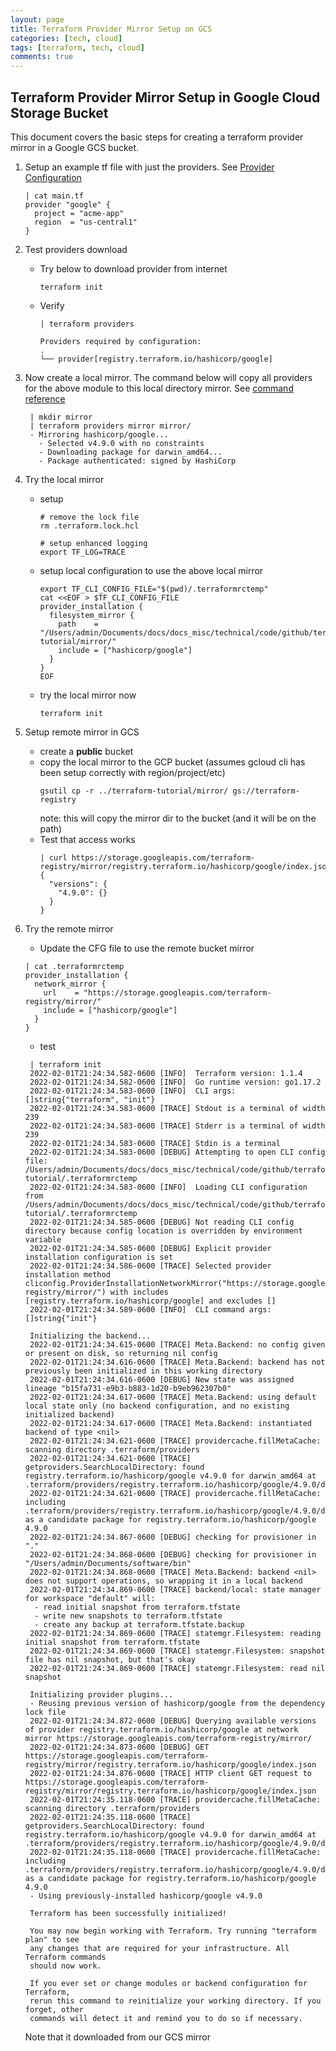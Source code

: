 ```yaml
---
layout: page
title: Terraform Provider Mirror Setup on GCS
categories: [tech, cloud]
tags: [terraform, tech, cloud]
comments: true 
---
```


## Terraform Provider Mirror Setup in Google Cloud Storage Bucket

This document covers the basic steps for creating a terraform provider mirror in a Google GCS bucket.

1. Setup an example tf file with just the providers. See [Provider Configuration](https://www.terraform.io/language/providers/configuration)
   ```
   | cat main.tf 
   provider "google" {
     project = "acme-app"
     region  = "us-central1"
   }
   ```
2. Test providers download
   * Try below to download provider from internet
     ```
     terraform init
     ```
   * Verify
     ```
	 | terraform providers

	 Providers required by configuration:
	 .
	 └── provider[registry.terraform.io/hashicorp/google]   
     ```
3. Now create a local mirror. The command below will copy all providers for the above module to this local directory mirror. See [command reference](https://www.terraform.io/cli/commands/providers/mirror)
   ```
    | mkdir mirror
	| terraform providers mirror mirror/
	- Mirroring hashicorp/google...
	  - Selected v4.9.0 with no constraints
	  - Downloading package for darwin_amd64...
	  - Package authenticated: signed by HashiCorp   
   ```
4. Try the local mirror 
   * setup
     ```
     # remove the lock file
     rm .terraform.lock.hcl 

     # setup enhanced logging
     export TF_LOG=TRACE
     ```
   * setup local configuration to use the above local mirror      
     ```
	 export TF_CLI_CONFIG_FILE="$(pwd)/.terraformrctemp"
	 cat <<EOF > $TF_CLI_CONFIG_FILE
	 provider_installation {
	   filesystem_mirror {
	     path    = "/Users/admin/Documents/docs/docs_misc/technical/code/github/terraform-tutorial/mirror/"
	     include = ["hashicorp/google"]
	   }
	 }
	 EOF     
     ```
   * try the local mirror now
     ```
     terraform init
     ```
5. Setup remote mirror in GCS
   * create a **public** bucket
   * copy the local mirror to the GCP bucket (assumes gcloud cli has been setup correctly with region/project/etc)
     ```
     gsutil cp -r ../terraform-tutorial/mirror/ gs://terraform-registry
     ```
     note: this will copy the mirror dir to the bucket (and it will be on the path)
   * Test that access works
     ```
     | curl https://storage.googleapis.com/terraform-registry/mirror/registry.terraform.io/hashicorp/google/index.json
	 {
	   "versions": {
	     "4.9.0": {}
	   }
	 }
     ```  
6. Try the remote mirror
    * Update the CFG file to use the remote bucket mirror
    ```
	| cat .terraformrctemp 
	provider_installation {
	  network_mirror {
	    url    = "https://storage.googleapis.com/terraform-registry/mirror/"
	    include = ["hashicorp/google"]
	  }
	}
    ```
   
   * test
   ```
	| terraform init
	2022-02-01T21:24:34.582-0600 [INFO]  Terraform version: 1.1.4
	2022-02-01T21:24:34.582-0600 [INFO]  Go runtime version: go1.17.2
	2022-02-01T21:24:34.583-0600 [INFO]  CLI args: []string{"terraform", "init"}
	2022-02-01T21:24:34.583-0600 [TRACE] Stdout is a terminal of width 239
	2022-02-01T21:24:34.583-0600 [TRACE] Stderr is a terminal of width 239
	2022-02-01T21:24:34.583-0600 [TRACE] Stdin is a terminal
	2022-02-01T21:24:34.583-0600 [DEBUG] Attempting to open CLI config file: 	 /Users/admin/Documents/docs/docs_misc/technical/code/github/terraform-tutorial/.terraformrctemp
	2022-02-01T21:24:34.583-0600 [INFO]  Loading CLI configuration from /Users/admin/Documents/docs/docs_misc/technical/code/github/terraform-tutorial/.terraformrctemp
	2022-02-01T21:24:34.585-0600 [DEBUG] Not reading CLI config directory because config location is overridden by environment variable
	2022-02-01T21:24:34.585-0600 [DEBUG] Explicit provider installation configuration is set
	2022-02-01T21:24:34.586-0600 [TRACE] Selected provider installation method cliconfig.ProviderInstallationNetworkMirror("https://storage.googleapis.com/terraform-registry/mirror/") with includes [registry.terraform.io/hashicorp/google] and excludes []
	2022-02-01T21:24:34.589-0600 [INFO]  CLI command args: []string{"init"}

	Initializing the backend...
	2022-02-01T21:24:34.615-0600 [TRACE] Meta.Backend: no config given or present on disk, so returning nil config
	2022-02-01T21:24:34.616-0600 [TRACE] Meta.Backend: backend has not previously been initialized in this working directory
	2022-02-01T21:24:34.616-0600 [DEBUG] New state was assigned lineage "b15fa731-e9b3-b883-1d20-b9eb962307b0"
	2022-02-01T21:24:34.617-0600 [TRACE] Meta.Backend: using default local state only (no backend configuration, and no existing initialized backend)
	2022-02-01T21:24:34.617-0600 [TRACE] Meta.Backend: instantiated backend of type <nil>
	2022-02-01T21:24:34.621-0600 [TRACE] providercache.fillMetaCache: scanning directory .terraform/providers
	2022-02-01T21:24:34.621-0600 [TRACE] getproviders.SearchLocalDirectory: found registry.terraform.io/hashicorp/google v4.9.0 for darwin_amd64 at .terraform/providers/registry.terraform.io/hashicorp/google/4.9.0/darwin_amd64
	2022-02-01T21:24:34.621-0600 [TRACE] providercache.fillMetaCache: including .terraform/providers/registry.terraform.io/hashicorp/google/4.9.0/darwin_amd64 as a candidate package for registry.terraform.io/hashicorp/google 4.9.0
	2022-02-01T21:24:34.867-0600 [DEBUG] checking for provisioner in "."
	2022-02-01T21:24:34.868-0600 [DEBUG] checking for provisioner in "/Users/admin/Documents/software/bin"
	2022-02-01T21:24:34.868-0600 [TRACE] Meta.Backend: backend <nil> does not support operations, so wrapping it in a local backend
	2022-02-01T21:24:34.869-0600 [TRACE] backend/local: state manager for workspace "default" will:
	 - read initial snapshot from terraform.tfstate
	 - write new snapshots to terraform.tfstate
	 - create any backup at terraform.tfstate.backup
	2022-02-01T21:24:34.869-0600 [TRACE] statemgr.Filesystem: reading initial snapshot from terraform.tfstate
	2022-02-01T21:24:34.869-0600 [TRACE] statemgr.Filesystem: snapshot file has nil snapshot, but that's okay
	2022-02-01T21:24:34.869-0600 [TRACE] statemgr.Filesystem: read nil snapshot

	Initializing provider plugins...
	- Reusing previous version of hashicorp/google from the dependency lock file
	2022-02-01T21:24:34.872-0600 [DEBUG] Querying available versions of provider registry.terraform.io/hashicorp/google at network mirror https://storage.googleapis.com/terraform-registry/mirror/
	2022-02-01T21:24:34.873-0600 [DEBUG] GET https://storage.googleapis.com/terraform-registry/mirror/registry.terraform.io/hashicorp/google/index.json
	2022-02-01T21:24:34.876-0600 [TRACE] HTTP client GET request to https://storage.googleapis.com/terraform-registry/mirror/registry.terraform.io/hashicorp/google/index.json
	2022-02-01T21:24:35.118-0600 [TRACE] providercache.fillMetaCache: scanning directory .terraform/providers
	2022-02-01T21:24:35.118-0600 [TRACE] getproviders.SearchLocalDirectory: found registry.terraform.io/hashicorp/google v4.9.0 for darwin_amd64 at .terraform/providers/registry.terraform.io/hashicorp/google/4.9.0/darwin_amd64
	2022-02-01T21:24:35.118-0600 [TRACE] providercache.fillMetaCache: including .terraform/providers/registry.terraform.io/hashicorp/google/4.9.0/darwin_amd64 as a candidate package for registry.terraform.io/hashicorp/google 4.9.0
	- Using previously-installed hashicorp/google v4.9.0

	Terraform has been successfully initialized!

	You may now begin working with Terraform. Try running "terraform plan" to see
	any changes that are required for your infrastructure. All Terraform commands
	should now work.

	If you ever set or change modules or backend configuration for Terraform,
	rerun this command to reinitialize your working directory. If you forget, other
	commands will detect it and remind you to do so if necessary.   
   ```
   Note that it downloaded from our GCS mirror
